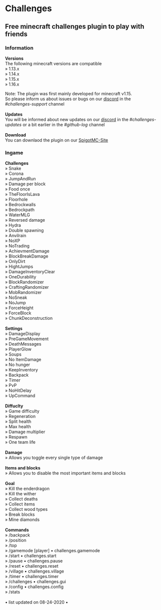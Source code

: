 # Challenges
## Free minecraft challenges plugin to play with friends

### Information <br>
**Versions** <br>
The following minecraft versions are compatible <br>
» 1.13.x <br>
» 1.14.x <br>
» 1.15.x <br>
» 1.16.x <br>

Note: The plugin was first mainly developed for minecraft v1.15. <br>
So please inform us about issues or bugs on our [discord](https://discord.gg/74Ay5zF) in the *#challenges-support* channel <br>
<br>
**Updates** <br>
You will be informed about new updates on our [discord](https://discord.gg/74Ay5zF) in the *#challenges-updates* or a bit earlier in the *#github-log* channel <br>
<br>
**Download** <br>
You can downlaod the plugin on our [SpigotMC-Site](https://www.spigotmc.org/resources/80548/)

### Ingame
**Challenges** <br>
» Snake <br>
» Corona <br>
» JumpAndRun <br>
» Damage per block <br>
» Food once <br>
» TheFloorIsLava <br>
» Floorhole <br>
» Bedrockwalls <br>
» Bedrockpath <br>
» WaterMLG <br>
» Reversed damage <br>
» Hydra <br>
» Double spawning <br>
» Anvilrain <br>
» NoXP <br>
» NoTrading <br>
» AchievmentDamage <br>
» BlockBreakDamage <br>
» OnlyDirt <br>
» HightJumps <br>
» DamageInventoryClear <br>
» OneDurability <br>
» BlockRandomizer <br>
» CraftingRandomizer <br>
» MobRandomizer <br>
» NoSneak <br>
» NoJump <br>
» ForceHeight <br>
» ForceBlock <br>
» ChunkDeconstruction <br>
<br>
**Settings** <br>
» DamageDisplay <br>
» PreGameMovement <br>
» DeathMessages <br>
» PlayerGlow <br>
» Soups <br>
» No ItemDamage <br>
» No hunger <br>
» KeepInventory <br>
» Backpack <br>
» Timer <br>
» PvP <br>
» NoHitDelay <br>
» UpCommand <br>
<br>
**Diffuclty** <br>
» Game difficulty <br>
» Regeneration <br>
» Split health <br>
» Max health <br>
» Damage multiplier <br>
» Respawn <br>
» One team life <br>
<br>
**Damage** <br>
» Allows you toggle every single type of damage <br>
<br>
**Items and blocks** <br>
» Allows you to disable the most important items and blocks <br>
<br>
**Goal** <br>
» Kill the enderdragon <br>
» Kill the wither <br>
» Collect deaths <br>
» Collect items <br>
» Collect wood types <br>
» Break blocks <br>
» Mine diamonds <br>
<br>
**Commands** <br>
» /backpack <br> 
» /position <name> <br>
» /top <br>
» /gamemode <gm> [player] • challenges.gamemode <br>
» /start • challenges.start <br>
» /pause • challenges.pause <br>
» /reset • challenges.reset <br>
» /village • challenges.village <br>
» /timer • challenges.timer <br>
» /challenges • challenges.gui <br>
» /config • challenges.config <br>
» /stats <br>
<br>
• list updated on 08-24-2020 •
